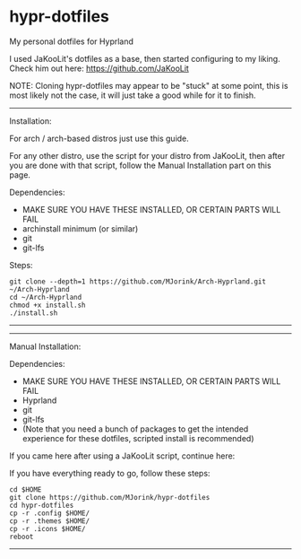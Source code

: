 # hypr-dotfiles
My personal dotfiles for Hyprland

I used JaKooLit's dotfiles as a base, then started configuring to my liking.
Check him out here: https://github.com/JaKooLit

NOTE:
    Cloning hypr-dotfiles may appear to be "stuck" at some point, this is most likely not the case, it will just take a good     while for it to finish.

------------------------------------------------------------
Installation:

For arch / arch-based distros just use this guide. 

For any other distro, use the script for your distro from JaKooLit, then after you are done with that script, follow the Manual Installation part on this page.

Dependencies:
- MAKE SURE YOU HAVE THESE INSTALLED, OR CERTAIN PARTS WILL FAIL
- archinstall minimum (or similar)
- git
- git-lfs

Steps:

    git clone --depth=1 https://github.com/MJorink/Arch-Hyprland.git ~/Arch-Hyprland
    cd ~/Arch-Hyprland
    chmod +x install.sh
    ./install.sh

------------------------------------------------------------

------------------------------------------------------------
Manual Installation:

Dependencies:

- MAKE SURE YOU HAVE THESE INSTALLED, OR CERTAIN PARTS WILL FAIL
- Hyprland
- git
- git-lfs
- (Note that you need a bunch of packages to get the intended experience for these dotfiles, scripted install is recommended) 

If you came here after using a JaKooLit script, continue here:

If you have everything ready to go, follow these steps:

    cd $HOME
    git clone https://github.com/MJorink/hypr-dotfiles
    cd hypr-dotfiles
    cp -r .config $HOME/
    cp -r .themes $HOME/
    cp -r .icons $HOME/
    reboot
    
    
------------------------------------------------------------
